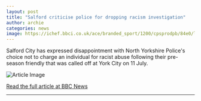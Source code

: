 ```yaml
---
layout: post
title: "Salford criticise police for dropping racism investigation"
author: archie
categories: news
image: https://ichef.bbci.co.uk/ace/branded_sport/1200/cpsprodpb/84e0/live/d259a430-9932-11f0-afaa-7fca54876f7d.jpg
---
```

Salford City has expressed disappointment with North Yorkshire Police's choice not to charge an individual for racist abuse following their pre-season friendly that was called off at York City on 11 July.

![Article Image](https://ichef.bbci.co.uk/ace/branded_sport/1200/cpsprodpb/84e0/live/d259a430-9932-11f0-afaa-7fca54876f7d.jpg)

[Read the full article at BBC News](https://www.bbc.com/sport/football/articles/cgj1nlxdvg9o?at_medium=RSS&at_campaign=rss)

---
